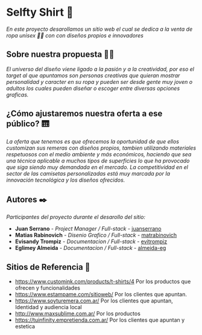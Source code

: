 # Selfty Shirt 🛒

_En este proyecto desarollamos un sitio web el cual se dedica a la venta de ropa unisex 👕👚 con con diseños propios e innovadores_

## Sobre nuestra propuesta 👨‍🏫

_El universo del diseño  viene ligado a la pasión y a la creatividad, por eso el target al que apuntamos son personas creativas que quieran mostrar  personalidad y caracter en su ropa y pueden ser desde gente muy joven o adultos los cuales pueden diseñar o escoger entre diversas opciones graficas._

## ¿Cómo ajustaremos nuestra oferta a ese público? 🛗

_La oferta que tenemos es que ofrecemos la oportunidad de que ellos customizan sus remeras con diseños propios, tambien utilizando materiales respetuosos con el medio ambiente y más económicos, haciendo que sea una técnica aplicable a muchos tipos de superficies lo que  ha provocado que siga siendo muy demandada en el mercado. La competitividad en el sector de las camisetas personalizadas está muy marcada por la innovación tecnológica y los diseños ofrecidos._

## Autores ✒️

_Participantes del proyecto durante el desarollo del sitio:_

* **Juan Serrano** - *Project Manager / Full-stack* - [juanserrano](https://github.com/juaniserrano)
* **Matias Rabinovich** - *Disenio Grafico / Full-stack* - [matrabinovich](https://github.com/matrabinovich)
* **Evisandy Trompiz** - *Documentacion / Full-stack* - [evitrompiz](https://github.com/evitrompiz)
* **Eglimey Almeida** - *Documentacion / Full-stack* - [almeida-eg](https://github.com/almeida-eg)

## Sitios de Referencia 📝

* https://www.customink.com/products/t-shirts/4 Por los productos que ofrecen  y funcionalidades
* https://www.estampame.com/sitioweb/ Por los clientes que apuntan.
* https://www.soyturemera.com.ar/ Por los clientes que apuntan, Identidad y audiencia local
* http://www.maxsublime.com.ar/ Por los productos 
* https://tuinfinity.empretienda.com.ar/ Por los clientes que apuntan y estetica


